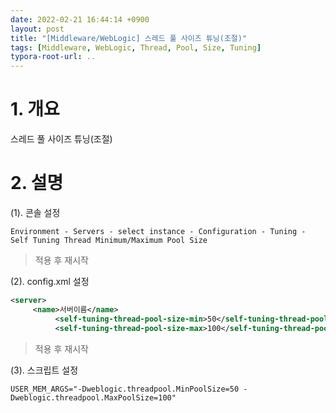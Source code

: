 ```yaml
---
date: 2022-02-21 16:44:14 +0900
layout: post
title: "[Middleware/WebLogic] 스레드 풀 사이즈 튜닝(조절)"
tags: [Middleware, WebLogic, Thread, Pool, Size, Tuning]
typora-root-url: ..
---
```


# 1. 개요

스레드 풀 사이즈 튜닝(조절)




# 2. 설명

(1). 콘솔 설정

`Environment - Servers - select instance - Configuration - Tuning - Self Tuning Thread Minimum/Maximum Pool Size`

>  적용 후 재시작



(2). config.xml 설정

```xml
<server>
     <name>서버이름</name>
          <self-tuning-thread-pool-size-min>50</self-tuning-thread-pool-size-min>
          <self-tuning-thread-pool-size-max>100</self-tuning-thread-pool-size-max>
```

> 적용 후 재시작



(3). 스크립트 설정

`USER_MEM_ARGS="-Dweblogic.threadpool.MinPoolSize=50 -Dweblogic.threadpool.MaxPoolSize=100"`
